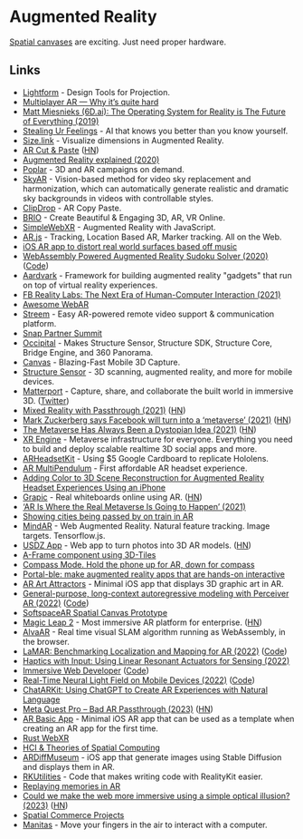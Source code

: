 # Augmented Reality

[Spatial canvases](https://twitter.com/softspaceninja/status/1536695800935370752) are exciting. Just need proper hardware.

## Links

- [Lightform](https://lightform.com/) - Design Tools for Projection.
- [Multiplayer AR — Why it’s quite hard](https://medium.com/6d-ai/multiplayer-ar-why-its-quite-hard-43efdb378418)
- [Matt Miesnieks (6D.ai): The Operating System for Reality is The Future of Everything (2019)](https://www.youtube.com/watch?v=ge5m-UhF6RU)
- [Stealing Ur Feelings](https://github.com/noahlevenson/stealing-ur-feelings) - AI that knows you better than you know yourself.
- [Size.link](https://size.link/) - Visualize dimensions in Augmented Reality.
- [AR Cut & Paste](https://github.com/cyrildiagne/ar-cutpaste) ([HN](https://news.ycombinator.com/item?id=23063486))
- [Augmented Reality explained (2020)](https://vas3k.com/blog/augmented_reality/)
- [Poplar](https://poplar.studio/) - 3D and AR campaigns on demand.
- [SkyAR](https://github.com/jiupinjia/SkyAR) - Vision-based method for video sky replacement and harmonization, which can automatically generate realistic and dramatic sky backgrounds in videos with controllable styles.
- [ClipDrop](https://clipdrop.co/) - AR Copy Paste.
- [BRIO](https://www.experience.briovr.com/) - Create Beautiful & Engaging 3D, AR, VR Online.
- [SimpleWebXR](https://github.com/Rufus31415/Simple-WebXR-Unity) - Augmented Reality with JavaScript.
- [AR.js](https://github.com/AR-js-org/AR.js) - Tracking, Location Based AR, Marker tracking. All on the Web.
- [iOS AR app to distort real world surfaces based off music](https://twitter.com/mattbierner/status/1333918742116397056)
- [WebAssembly Powered Augmented Reality Sudoku Solver (2020)](https://blog.scottlogic.com/2020/01/03/webassembly-sudoku-solver.html) ([Code](https://github.com/ColinEberhardt/wasm-sudoku-solver))
- [Aardvark](https://github.com/aardvarkxr/aardvark) - Framework for building augmented reality "gadgets" that run on top of virtual reality experiences.
- [FB Reality Labs: The Next Era of Human-Computer Interaction (2021)](https://tech.fb.com/inside-facebook-reality-labs-the-next-era-of-human-computer-interaction/)
- [Awesome WebAR](https://github.com/tobiasbueschel/awesome-WebAR)
- [Streem](https://www.streem.com/) - Easy AR-powered remote video support & communication platform.
- [Snap Partner Summit](https://snappartnersummit.com/)
- [Occipital](https://occipital.com/) - Makes Structure Sensor, Structure SDK, Structure Core, Bridge Engine, and 360 Panorama.
- [Canvas](https://canvas.io/) - Blazing-Fast Mobile 3D Capture.
- [Structure Sensor](https://structure.io/) - 3D scanning, augmented reality, and more for mobile devices.
- [Matterport](https://matterport.com/) - Capture, share, and collaborate the built world in immersive 3D. ([Twitter](https://twitter.com/Matterport))
- [Mixed Reality with Passthrough (2021)](https://developer.oculus.com/blog/mixed-reality-with-passthrough/) ([HN](https://news.ycombinator.com/item?id=27939264))
- [Mark Zuckerberg says Facebook will turn into a ‘metaverse’ (2021)](https://www.theverge.com/22588022/mark-zuckerberg-facebook-ceo-metaverse-interview) ([HN](https://news.ycombinator.com/item?id=27930791))
- [The Metaverse Has Always Been a Dystopian Idea (2021)](https://www.vice.com/en/article/v7eqbb/the-metaverse-has-always-been-a-dystopia) ([HN](https://news.ycombinator.com/item?id=28017330))
- [XR Engine](https://github.com/XRFoundation/XREngine) - Metaverse infrastructure for everyone. Everything you need to build and deploy scalable realtime 3D social apps and more.
- [ARHeadsetKit](https://github.com/philipturner/ARHeadsetKit) - Using $5 Google Cardboard to replicate Hololens.
- [AR MultiPendulum](https://github.com/philipturner/ar-multipendulum) - First affordable AR headset experience.
- [Adding Color to 3D Scene Reconstruction for Augmented Reality Headset Experiences Using an iPhone](https://github.com/philipturner/scene-color-reconstruction)
- [Grapic](https://www.grapic.co/) - Real whiteboards online using AR. ([HN](https://news.ycombinator.com/item?id=29225588))
- [‘AR Is Where the Real Metaverse Is Going to Happen’ (2021)](https://www.wired.com/story/john-hanke-niantic-augmented-reality-real-metaverse/)
- [Showing cities being passed by on train in AR](https://twitter.com/V_Kurbatov/status/1465311637771071490)
- [MindAR](https://github.com/hiukim/mind-ar-js) - Web Augmented Reality. Natural feature tracking. Image targets. Tensorflow.js.
- [USDZ App](https://usdz.app/) - Web app to turn photos into 3D AR models. ([HN](https://news.ycombinator.com/item?id=29764785))
- [A-Frame component using 3D-Tiles](https://github.com/nytimes/aframe-loader-3dtiles-component)
- [Compass Mode. Hold the phone up for AR, down for compass](https://twitter.com/AndrewHartAR/status/1499061786565386243)
- [Portal-ble: make augmented reality apps that are hands-on interactive](https://portalble.cs.brown.edu/)
- [AR Art Attractors](https://github.com/ynagatomo/ARArtAttractors) - Minimal iOS app that displays 3D graphic art in AR.
- [General-purpose, long-context autoregressive modeling with Perceiver AR (2022)](https://arxiv.org/abs/2202.07765) ([Code](https://github.com/google-research/perceiver-ar))
- [SoftspaceAR Spatial Canvas Prototype](https://twitter.com/softspaceninja/status/1536695800935370752)
- [Magic Leap 2](https://www.magicleap.com/en-us/magic-leap-2-video) - Most immersive AR platform for enterprise. ([HN](https://news.ycombinator.com/item?id=33041677))
- [AlvaAR](https://github.com/alanross/AlvaAR) - Real time visual SLAM algorithm running as WebAssembly, in the browser.
- [LaMAR: Benchmarking Localization and Mapping for AR (2022)](https://lamar.ethz.ch/) ([Code](https://github.com/microsoft/lamar-benchmark))
- [Haptics with Input: Using Linear Resonant Actuators for Sensing (2022)](https://ai.googleblog.com/2020/11/haptics-with-input-using-linear.html)
- [Immersive Web Developer](https://immersiveweb.dev/) ([Code](https://github.com/immersive-web/immersiveweb.dev))
- [Real-Time Neural Light Field on Mobile Devices (2022)](https://arxiv.org/abs/2212.08057) ([Code](https://github.com/snap-research/MobileR2L))
- [ChatARKit: Using ChatGPT to Create AR Experiences with Natural Language](https://github.com/trzy/ChatARKit)
- [Meta Quest Pro – Bad AR Passthrough (2023)](https://kguttag.com/2023/01/03/meta-quest-pro-part-1-unbelievably-bad-ar-passthrough/) ([HN](https://news.ycombinator.com/item?id=34239684))
- [AR Basic App](https://github.com/ynagatomo/ARBasicApp) - Minimal iOS AR app that can be used as a template when creating an AR app for the first time.
- [Rust WebXR](https://github.com/servo/webxr)
- [HCI & Theories of Spatial Computing](https://github.com/ddiakopoulos/spatial-computing-fundamentals)
- [ARDiffMuseum](https://github.com/ynagatomo/ARDiffMuseum) - iOS app that generate images using Stable Diffusion and displays them in AR.
- [RKUtilities](https://github.com/Reality-Dev/RealityKit-Utilities) - Code that makes writing code with RealityKit easier.
- [Replaying memories in AR](https://twitter.com/mrgreen/status/1629045335312957440)
- [Could we make the web more immersive using a simple optical illusion? (2023)](https://shopify.github.io/spatial-commerce-projects/WonkaVision/) ([HN](https://news.ycombinator.com/item?id=35016988))
- [Spatial Commerce Projects](https://shopify.github.io/spatial-commerce-projects/)
- [Manitas](https://github.com/nacmartin/manitas) - Move your fingers in the air to interact with a computer.
